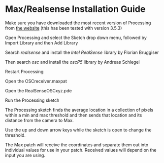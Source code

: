 # Max/Realsense Installation Guide
Make sure you have downloaded the most recent version of Processing from [the website](https://processing.org/download/)
(this has been tested with version 3.5.3)

Open Processing and select the Sketch drop down menu, followed by 
Import Library and then Add Library

Search _realsense_ and install the _Intel RealSense_ library by Florian Bruggiser

Then search _osc_ and install the _oscP5_ library by Andreas Schlegel

Restart Processing

Open the OSCreceiver.maxpat

Open the RealSenseOSCxyz.pde

Run the Processing sketch

The Processing sketch finds the average location in a collection of pixels within a min and max threshold and then sends that location and its distance from the camera to Max.

Use the up and down arrow keys while the sketch is open to change the threshold.

The Max patch will receive the coordinates and separate them out into individual values for use in your patch. Received values will depend on the input you are using. 
